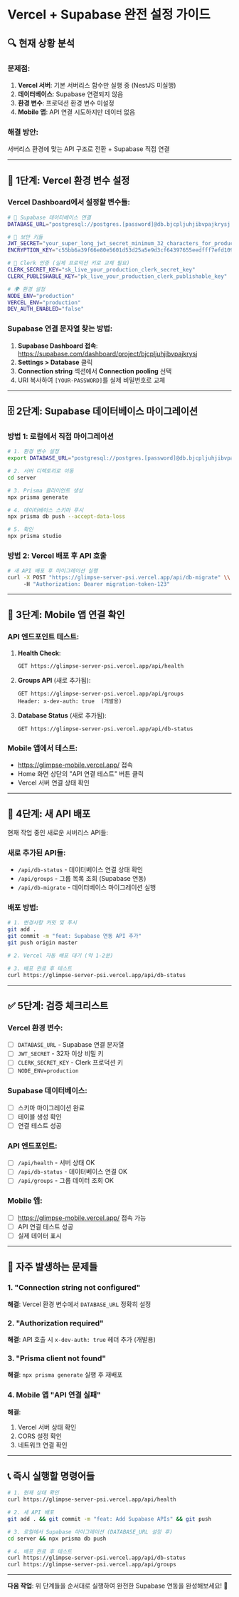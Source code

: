 # Vercel + Supabase 완전 설정 가이드

## 🔍 현재 상황 분석

### 문제점:
1. **Vercel 서버**: 기본 서버리스 함수만 실행 중 (NestJS 미실행)
2. **데이터베이스**: Supabase 연결되지 않음
3. **환경 변수**: 프로덕션 환경 변수 미설정
4. **Mobile 앱**: API 연결 시도하지만 데이터 없음

### 해결 방안:
서버리스 환경에 맞는 API 구조로 전환 + Supabase 직접 연결

---

## 🚀 1단계: Vercel 환경 변수 설정

### Vercel Dashboard에서 설정할 변수들:

```bash
# 🔗 Supabase 데이터베이스 연결
DATABASE_URL="postgresql://postgres.[password]@db.bjcpljuhjibvpajkrysj.supabase.co:6543/postgres?pgbouncer=true&connection_limit=1"

# 🔐 보안 키들
JWT_SECRET="your_super_long_jwt_secret_minimum_32_characters_for_production_security"
ENCRYPTION_KEY="c55bb6a39f66e80e5601d53d25a5e9d3cf64397655eedfff7efd10964db4246f"

# 🔑 Clerk 인증 (실제 프로덕션 키로 교체 필요)
CLERK_SECRET_KEY="sk_live_your_production_clerk_secret_key"
CLERK_PUBLISHABLE_KEY="pk_live_your_production_clerk_publishable_key"

# 🌍 환경 설정
NODE_ENV="production"
VERCEL_ENV="production"
DEV_AUTH_ENABLED="false"
```

### Supabase 연결 문자열 찾는 방법:

1. **Supabase Dashboard 접속**: https://supabase.com/dashboard/project/bjcpljuhjibvpajkrysj
2. **Settings > Database** 클릭
3. **Connection string** 섹션에서 **Connection pooling** 선택
4. URI 복사하여 `[YOUR-PASSWORD]`를 실제 비밀번호로 교체

---

## 🗄️ 2단계: Supabase 데이터베이스 마이그레이션

### 방법 1: 로컬에서 직접 마이그레이션

```bash
# 1. 환경 변수 설정
export DATABASE_URL="postgresql://postgres.[password]@db.bjcpljuhjibvpajkrysj.supabase.co:6543/postgres?pgbouncer=true&connection_limit=1"

# 2. 서버 디렉토리로 이동
cd server

# 3. Prisma 클라이언트 생성
npx prisma generate

# 4. 데이터베이스 스키마 푸시
npx prisma db push --accept-data-loss

# 5. 확인
npx prisma studio
```

### 방법 2: Vercel 배포 후 API 호출

```bash
# 새 API 배포 후 마이그레이션 실행
curl -X POST "https://glimpse-server-psi.vercel.app/api/db-migrate" \\
     -H "Authorization: Bearer migration-token-123"
```

---

## 📱 3단계: Mobile 앱 연결 확인

### API 엔드포인트 테스트:

1. **Health Check**:
   ```
   GET https://glimpse-server-psi.vercel.app/api/health
   ```

2. **Groups API** (새로 추가됨):
   ```
   GET https://glimpse-server-psi.vercel.app/api/groups
   Header: x-dev-auth: true  (개발용)
   ```

3. **Database Status** (새로 추가됨):
   ```
   GET https://glimpse-server-psi.vercel.app/api/db-status
   ```

### Mobile 앱에서 테스트:
- https://glimpse-mobile.vercel.app/ 접속
- Home 화면 상단의 "API 연결 테스트" 버튼 클릭
- Vercel 서버 연결 상태 확인

---

## 🔧 4단계: 새 API 배포

현재 작업 중인 새로운 서버리스 API들:

### 새로 추가된 API들:
- `/api/db-status` - 데이터베이스 연결 상태 확인
- `/api/groups` - 그룹 목록 조회 (Supabase 연동)
- `/api/db-migrate` - 데이터베이스 마이그레이션 실행

### 배포 방법:
```bash
# 1. 변경사항 커밋 및 푸시
git add .
git commit -m "feat: Supabase 연동 API 추가"
git push origin master

# 2. Vercel 자동 배포 대기 (약 1-2분)

# 3. 배포 완료 후 테스트
curl https://glimpse-server-psi.vercel.app/api/db-status
```

---

## ✅ 5단계: 검증 체크리스트

### Vercel 환경 변수:
- [ ] `DATABASE_URL` - Supabase 연결 문자열
- [ ] `JWT_SECRET` - 32자 이상 비밀 키
- [ ] `CLERK_SECRET_KEY` - Clerk 프로덕션 키
- [ ] `NODE_ENV=production`

### Supabase 데이터베이스:
- [ ] 스키마 마이그레이션 완료
- [ ] 테이블 생성 확인
- [ ] 연결 테스트 성공

### API 엔드포인트:
- [ ] `/api/health` - 서버 상태 OK
- [ ] `/api/db-status` - 데이터베이스 연결 OK
- [ ] `/api/groups` - 그룹 데이터 조회 OK

### Mobile 앱:
- [ ] https://glimpse-mobile.vercel.app/ 접속 가능
- [ ] API 연결 테스트 성공
- [ ] 실제 데이터 표시

---

## 🚨 자주 발생하는 문제들

### 1. "Connection string not configured"
**해결**: Vercel 환경 변수에서 `DATABASE_URL` 정확히 설정

### 2. "Authorization required"
**해결**: API 호출 시 `x-dev-auth: true` 헤더 추가 (개발용)

### 3. "Prisma client not found"
**해결**: `npx prisma generate` 실행 후 재배포

### 4. Mobile 앱 "API 연결 실패"
**해결**: 
1. Vercel 서버 상태 확인
2. CORS 설정 확인
3. 네트워크 연결 확인

---

## 📞 즉시 실행할 명령어들

```bash
# 1. 현재 상태 확인
curl https://glimpse-server-psi.vercel.app/api/health

# 2. 새 API 배포
git add . && git commit -m "feat: Add Supabase APIs" && git push

# 3. 로컬에서 Supabase 마이그레이션 (DATABASE_URL 설정 후)
cd server && npx prisma db push

# 4. 배포 완료 후 테스트
curl https://glimpse-server-psi.vercel.app/api/db-status
curl https://glimpse-server-psi.vercel.app/api/groups
```

---

**다음 작업**: 위 단계들을 순서대로 실행하여 완전한 Supabase 연동을 완성해보세요! 🎯
